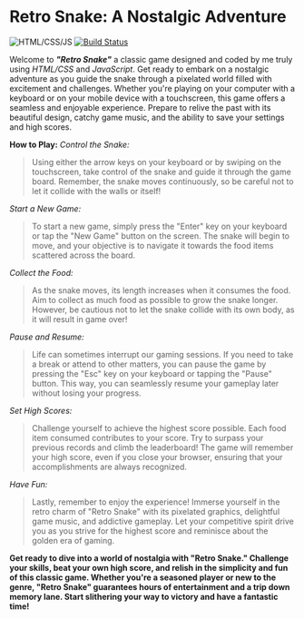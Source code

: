 # Retro Snake: A Nostalgic Adventure

![HTML/CSS/JS](https://www.freepnglogos.com/uploads/html5-logo-png/html5-logo-best-web-design-psd-html-cms-development-ecommerce-6.png)
[![Build Status](https://travis-ci.org/joemccann/dillinger.svg)](https://github.com/minhThang9911/CodeGym-JavaScript-SnakeGame)

Welcome to ***"Retro Snake"*** a classic game designed and coded by me truly using *HTML/CSS* and *JavaScript*. Get ready to embark on a nostalgic adventure as you guide the snake through a pixelated world filled with excitement and challenges. Whether you're playing on your computer with a keyboard or on your mobile device with a touchscreen, this game offers a seamless and enjoyable experience. Prepare to relive the past with its beautiful design, catchy game music, and the ability to save your settings and high scores.

**How to Play:**
*Control the Snake:*
> Using either the arrow keys on your keyboard or by swiping on the
> touchscreen, take control of the snake and guide it through the game
> board. Remember, the snake moves continuously, so be careful not to
> let it collide with the walls or itself!

*Start a New Game:*

> To start a new game, simply press the "Enter" key on your keyboard or
> tap the "New Game" button on the screen. The snake will begin to move,
> and your objective is to navigate it towards the food items scattered
> across the board.

*Collect the Food:*

> As the snake moves, its length increases when it consumes the food.
> Aim to collect as much food as possible to grow the snake longer.
> However, be cautious not to let the snake collide with its own body,
> as it will result in game over!

*Pause and Resume:*

> Life can sometimes interrupt our gaming sessions. If you need to take
> a break or attend to other matters, you can pause the game by pressing
> the "Esc" key on your keyboard or tapping the "Pause" button. This
> way, you can seamlessly resume your gameplay later without losing your
> progress.

*Set High Scores:*

> Challenge yourself to achieve the highest score possible. Each food
> item consumed contributes to your score. Try to surpass your previous
> records and climb the leaderboard! The game will remember your high
> score, even if you close your browser, ensuring that your
> accomplishments are always recognized.

*Have Fun:*

> Lastly, remember to enjoy the experience! Immerse yourself in the
> retro charm of "Retro Snake" with its pixelated graphics, delightful
> game music, and addictive gameplay. Let your competitive spirit drive
> you as you strive for the highest score and reminisce about the golden
> era of gaming.

**Get ready to dive into a world of nostalgia with "Retro Snake." Challenge your skills, beat your own high score, and relish in the simplicity and fun of this classic game. Whether you're a seasoned player or new to the genre, "Retro Snake" guarantees hours of entertainment and a trip down memory lane. Start slithering your way to victory and have a fantastic time!**

